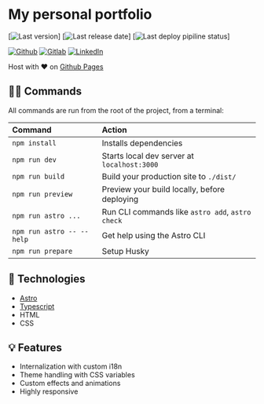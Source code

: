 # My personal portfolio

[![Last version](https://img.shields.io/github/v/release/ryubi98/portfolio?label=Version)]
[![Last release date](https://img.shields.io/github/release-date/ryubi98/portfolio?label=Last%20release%20date)]
[![Last deploy pipiline status](https://img.shields.io/github/actions/workflow/status/ryubi98/portfolio/deploy-github-pages.yml?label=Pipeline)]

[![Github](https://img.shields.io/badge/Github----?style=social&logo=github)](https://github.com/Ryubi98)
[![Gitlab](https://img.shields.io/badge/Gitlab----?style=social&logo=gitlab)](https://gitlab.com/Ryubi98)
[![LinkedIn](https://img.shields.io/badge/LinkedIn----?style=social&logo=linkedin)](https://linkedin.com/in/antonin-ginet)

Host with ❤️ on [Github Pages](https://ryubi98.github.io/portfolio)

## 🧑‍💻 Commands

All commands are run from the root of the project, from a terminal:

| Command                   | Action                                           |
| :------------------------ | :----------------------------------------------- |
| `npm install`             | Installs dependencies                            |
| `npm run dev`             | Starts local dev server at `localhost:3000`      |
| `npm run build`           | Build your production site to `./dist/`          |
| `npm run preview`         | Preview your build locally, before deploying     |
| `npm run astro ...`       | Run CLI commands like `astro add`, `astro check` |
| `npm run astro -- --help` | Get help using the Astro CLI                     |
| `npm run prepare`         | Setup Husky                                      |

## 🚀 Technologies

- [Astro](https://astro.build/)
- [Typescript](https://www.typescriptlang.org/)
- HTML
- CSS

## 💡 Features

- Internalization with custom i18n
- Theme handling with CSS variables
- Custom effects and animations
- Highly responsive
